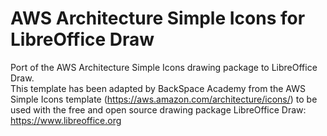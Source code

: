 # AWS Architecture Simple Icons for LibreOffice Draw
Port of the AWS Architecture Simple Icons drawing package to LibreOffice Draw.  
This template has been adapted by BackSpace Academy from the AWS Simple Icons template (https://aws.amazon.com/architecture/icons/) to be used with the free and open source drawing package LibreOffice Draw: 
https://www.libreoffice.org
